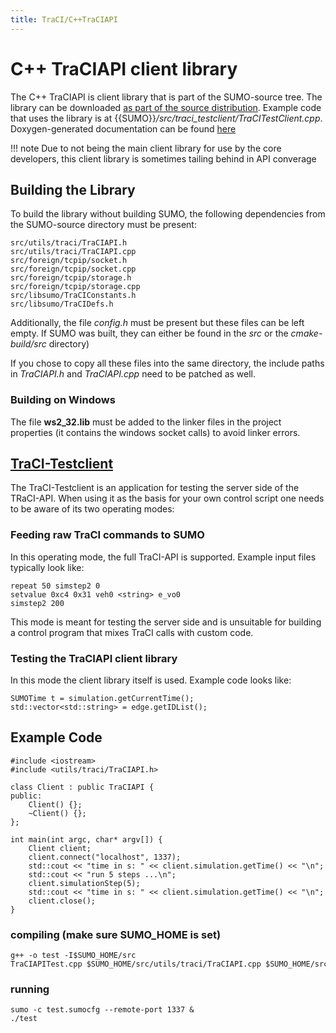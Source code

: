 ```yaml
---
title: TraCI/C++TraCIAPI
---
```


# C++ TraCIAPI client library

The C++ TraCIAPI is client library that is part of the SUMO-source tree.
The library can be downloaded [as part of the source
distribution](http://sumo.dlr.de/daily/sumo-src-git.zip). Example code
that uses the library is at
{{SUMO}}*/src/traci_testclient/TraCITestClient.cpp*. Doxygen-generated
documentation can be found
[here](http://sumo.dlr.de/daily/doxygen/d8/d1c/class_tra_c_i_a_p_i.html)

!!! note
    Due to not being the main client library for use by the core developers, this client library is sometimes tailing behind in API converage

## Building the Library

To build the library without building SUMO, the following dependencies
from the SUMO-source directory must be present:

```
src/utils/traci/TraCIAPI.h
src/utils/traci/TraCIAPI.cpp
src/foreign/tcpip/socket.h
src/foreign/tcpip/socket.cpp
src/foreign/tcpip/storage.h
src/foreign/tcpip/storage.cpp
src/libsumo/TraCIConstants.h
src/libsumo/TraCIDefs.h
```

Additionally, the file *config.h* must be present but these files can be
left empty. If SUMO was built, they can either be found in the *src* or
the *cmake-build/src* directory)

If you chose to copy all these files into the same directory, the
include paths in *TraCIAPI.h* and *TraCIAPI.cpp* need to be patched as
well.

### Building on Windows

The file **ws2_32.lib** must be added to the linker files in the
project properties (it contains the windows socket calls) to avoid
linker errors.

## [TraCI-Testclient]({{Source}}src/traci_testclient)

The TraCI-Testclient is an application for testing the server side of
the TRaCI-API. When using it as the basis for your own control script
one needs to be aware of its two operating modes:

### Feeding raw TraCI commands to SUMO

In this operating mode, the full TraCI-API is supported. Example input
files typically look like:

```
repeat 50 simstep2 0
setvalue 0xc4 0x31 veh0 <string> e_vo0
simstep2 200
```

This mode is meant for testing the server side and is unsuitable for
building a control program that mixes TraCI calls with custom code.

### Testing the TraCIAPI client library

In this mode the client library itself is used. Example code looks like:

```
SUMOTime t = simulation.getCurrentTime();
std::vector<std::string> = edge.getIDList();
```

## Example Code

```
#include <iostream>
#include <utils/traci/TraCIAPI.h>

class Client : public TraCIAPI {
public:
    Client() {};
    ~Client() {};
};

int main(int argc, char* argv[]) {
    Client client;
    client.connect("localhost", 1337);
    std::cout << "time in s: " << client.simulation.getTime() << "\n";
    std::cout << "run 5 steps ...\n";
    client.simulationStep(5);
    std::cout << "time in s: " << client.simulation.getTime() << "\n";
    client.close();
}
```

### compiling (make sure SUMO_HOME is set)

```
g++ -o test -I$SUMO_HOME/src TraCIAPITest.cpp $SUMO_HOME/src/utils/traci/TraCIAPI.cpp $SUMO_HOME/src/foreign/tcpip/socket.cpp $SUMO_HOME/src/foreign/tcpip/storage.cpp
```

### running

```
sumo -c test.sumocfg --remote-port 1337 &
./test
```
